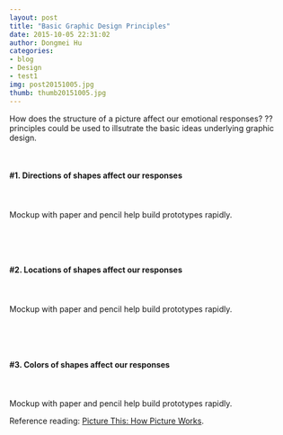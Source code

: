 ```yaml
---
layout: post
title: "Basic Graphic Design Principles"
date: 2015-10-05 22:31:02
author: Dongmei Hu
categories:
- blog
- Design
- test1
img: post20151005.jpg
thumb: thumb20151005.jpg
---
```


How does the structure of a picture affect our emotional responses? ?? principles could be used to illsutrate the basic ideas underlying graphic design. <!--more-->

<br/>
<h4> #1. Directions of shapes affect our responses </h4>
<br/>

<div class="img_row">
	<img class="col one" src="{{ site.baseurl }}/assets/img/blog/2015-10-05/mockup01.jpg" alt="" title="example image"/>
	<img class="col one" src="{{ site.baseurl }}/assets/img/blog/2015-10-05/mockup02.jpg" alt="" title="example image"/>
	<img class="col one" src="{{ site.baseurl }}/assets/img/blog/2015-10-05/mockup03.jpg" alt="" title="example image"/>
</div>

<div class="col three caption">
	Mockup with paper and pencil help build prototypes rapidly.
</div>

&nbsp;

<br/>
<h4> #2. Locations of shapes affect our responses </h4>
<br/>

<div class="img_row">
	<img class="col one" src="{{ site.baseurl }}/assets/img/blog/2015-10-05/mockup01.jpg" alt="" title="example image"/>
	<img class="col one" src="{{ site.baseurl }}/assets/img/blog/2015-10-05/mockup02.jpg" alt="" title="example image"/>
	<img class="col one" src="{{ site.baseurl }}/assets/mg/blog/2015-10-05/mockup03.jpg" alt="" title="example image"/>
</div>

<div class="col three caption">
	Mockup with paper and pencil help build prototypes rapidly.
</div>

&nbsp;

<br/>
<h4> #3. Colors of shapes affect our responses </h4>
<br/>

<div class="img_row">
	<img class="col one" src="{{ site.baseurl }}/assets/img/blog/2015-10-05/mockup01.jpg" alt="" title="example image"/>
	<img class="col one" src="{{ site.baseurl }}/assets/img/blog/2015-10-05/mockup02.jpg" alt="" title="example image"/>
	<img class="col one" src="{{ site.baseurl }}/assets/img/blog/2015-10-05/mockup03.jpg" alt="" title="example image"/>
</div>

<div class="col three caption">
	Mockup with paper and pencil help build prototypes rapidly.
</div>




Reference reading: [Picture This: How Picture Works][hampden].

[hampden]: http://www.amazon.com/Picture-This-How-Pictures-Work/dp/1587170302